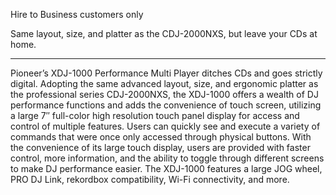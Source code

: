 Hire to Business customers only

Same layout, size, and platter as the CDJ-2000NXS, but leave your CDs at home.

---

Pioneer’s XDJ-1000 Performance Multi Player ditches CDs and goes strictly digital. Adopting the same advanced layout, size, and ergonomic platter as the professional series CDJ-2000NXS, the XDJ-1000 offers a wealth of DJ performance functions and adds the convenience of touch screen, utilizing a large 7″ full-color high resolution touch panel display for access and control of multiple features. Users can quickly see and execute a variety of commands that were once only accessed through physical buttons. With the convenience of its large touch display, users are provided with faster control, more information, and the ability to toggle through different screens to make DJ performance easier. The XDJ-1000 features a large JOG wheel, PRO DJ Link, rekordbox compatibility, Wi-Fi connectivity, and more.

